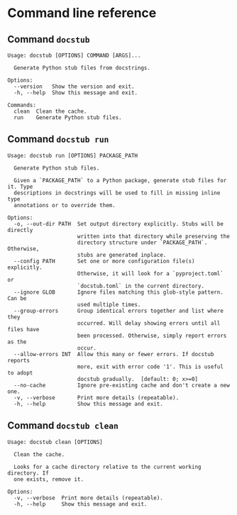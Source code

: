 # Command line reference

## Command `docstub`

<!--- The following block is checked by the test suite --->
<!--- begin cli-docstub --->

```plain
Usage: docstub [OPTIONS] COMMAND [ARGS]...

  Generate Python stub files from docstrings.

Options:
  --version   Show the version and exit.
  -h, --help  Show this message and exit.

Commands:
  clean  Clean the cache.
  run    Generate Python stub files.
```

<!--- end cli-docstub --->


## Command `docstub run`

<!--- The following block is checked by the test suite --->
<!--- begin cli-docstub-run --->

```plain
Usage: docstub run [OPTIONS] PACKAGE_PATH

  Generate Python stub files.

  Given a `PACKAGE_PATH` to a Python package, generate stub files for it. Type
  descriptions in docstrings will be used to fill in missing inline type
  annotations or to override them.

Options:
  -o, --out-dir PATH  Set output directory explicitly. Stubs will be directly
                      written into that directory while preserving the
                      directory structure under `PACKAGE_PATH`. Otherwise,
                      stubs are generated inplace.
  --config PATH       Set one or more configuration file(s) explicitly.
                      Otherwise, it will look for a `pyproject.toml` or
                      `docstub.toml` in the current directory.
  --ignore GLOB       Ignore files matching this glob-style pattern. Can be
                      used multiple times.
  --group-errors      Group identical errors together and list where they
                      occurred. Will delay showing errors until all files have
                      been processed. Otherwise, simply report errors as the
                      occur.
  --allow-errors INT  Allow this many or fewer errors. If docstub reports
                      more, exit with error code '1'. This is useful to adopt
                      docstub gradually.  [default: 0; x>=0]
  --no-cache          Ignore pre-existing cache and don't create a new one.
  -v, --verbose       Print more details (repeatable).
  -h, --help          Show this message and exit.
```

<!--- end cli-docstub-run --->


## Command `docstub clean`

<!--- The following block is checked by the test suite --->
<!--- begin cli-docstub-clean --->

```plain
Usage: docstub clean [OPTIONS]

  Clean the cache.

  Looks for a cache directory relative to the current working directory. If
  one exists, remove it.

Options:
  -v, --verbose  Print more details (repeatable).
  -h, --help     Show this message and exit.
```

<!--- end cli-docstub-clean --->
